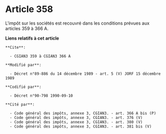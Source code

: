 # Article 358

L'impôt sur les sociétés est recouvré dans les conditions prévues aux articles 359 à 366 A.

**Liens relatifs à cet article**

	**Cite**:

	  - CGIAN3 359 à CGIAN3 366 A

	**Modifié par**:

	  - Décret n°89-886 du 14 décembre 1989 - art. 5 (V) JORF 15 décembre 1989

	**Codifié par**:

	  - Décret n°90-798 1990-09-10

	**Cité par**:

	  - Code général des impôts, annexe 3, CGIAN3. - art. 366 A bis (P)
	  - Code général des impôts, annexe 3, CGIAN3. - art. 376 (V)
	  - Code général des impôts, annexe 3, CGIAN3. - art. 380 (V)
	  - Code général des impôts, annexe 3, CGIAN3. - art. 381 bis (V)
